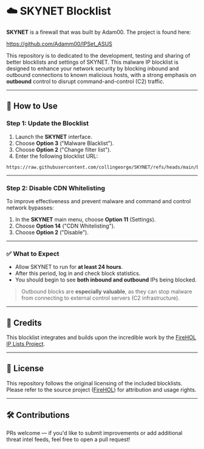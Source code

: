 # ☁️ SKYNET Blocklist

**SKYNET** is a firewall that was built by Adam00. The project is found here:

https://github.com/Adamm00/IPSet_ASUS

This repository is to dedicated to the development, testing and sharing of better blocklists and settings of SKYNET. This malware IP blocklist is designed to enhance your network security by blocking inbound and outbound connections to known malicious hosts, with a strong emphasis on **outbound** control to disrupt command-and-control (C2) traffic.

---

## 🔄 How to Use

### Step 1: Update the Blocklist

1. Launch the **SKYNET** interface.
2. Choose **Option 3** ("Malware Blacklist").
3. Choose **Option 2** ("Change filter list").
4. Enter the following blocklist URL:
```
https://raw.githubusercontent.com/collingeorge/SKYNET/refs/heads/main/blocklist
```


---

### Step 2: Disable CDN Whitelisting

To improve effectiveness and prevent malware and command and control network bypasses:

1. In the **SKYNET** main menu, choose **Option 11** (Settings).
2. Choose **Option 14** ("CDN Whitelisting").
3. Choose **Option 2** ("Disable").

---

### ✅ What to Expect

- Allow SKYNET to run for **at least 24 hours**.
- After this period, log in and check block statistics.
- You should begin to see **both inbound and outbound** IPs being blocked.

> Outbound blocks are **especially valuable**, as they can stop malware from connecting to external control servers (C2 infrastructure).

---

## 🙌 Credits

This blocklist integrates and builds upon the incredible work by the [FireHOL IP Lists Project](https://github.com/firehol/blocklist-ipsets/).

---

## 📄 License

This repository follows the original licensing of the included blocklists. Please refer to the source project ([FireHOL](https://github.com/firehol/blocklist-ipsets/)) for attribution and usage rights.

---

## 🛠️ Contributions

PRs welcome — if you'd like to submit improvements or add additional threat intel feeds, feel free to open a pull request!
